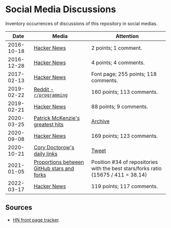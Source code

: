 # Social Media Discussions

Inventory occurrences of discussions of this repository in social medias.

| Date       | Media                                                                                                                           | Attention                                                                                      |
| ---------- | ------------------------------------------------------------------------------------------------------------------------------- | ---------------------------------------------------------------------------------------------- |
| 2016-10-18 | [Hacker News](https://news.ycombinator.com/item?id=12737142)                                                                    | 2 points; 1 comment.                                                                           |
| 2016-12-28 | [Hacker News](https://news.ycombinator.com/item?id=13271541)                                                                    | 4 points; 4 comments.                                                                          |
| 2017-02-13 | [Hacker News](https://news.ycombinator.com/item?id=13637102)                                                                    | Font page; 255 points; 118 comments.                                                           |
| 2019-02-22 | [Reddit - `r/programming`](https://www.reddit.com/r/programming/comments/athzqf/awesomefalsehood_a_curated_list_of_falsehoods/) | 160 points; 113 comments.                                                                      |
| 2019-02-21 | [Hacker News](https://news.ycombinator.com/item?id=19215265)                                                                    | 88 points; 9 comments.                                                                         |
| 2020-03-25 | [Patrick McKenzie's greatest hits](https://www.kalzumeus.com/greatest-hits/)                                                    | [Archive](https://web.archive.org/web/20200325233426/https://www.kalzumeus.com/greatest-hits/) |
| 2020-09-08 | [Hacker News](https://news.ycombinator.com/item?id=24405941)                                                                    | 169 points; 123 comments.                                                                      |
| 2020-10-21 | [Cory Doctorow's daily links](https://pluralistic.net/2020/10/21/each-drop-of-strych-a-nine/#a-sort-of-runic-rhyme)             | [Tweet](https://twitter.com/kdeldycke/status/1319587008768020480)                              |
| 2021-01-05 | [Proportions between GitHub stars and forks](https://gh.clickhouse.tech/explorer/#proportions-between-stars-and-forks)          | Position #34 of repositories with the best stars/forks ratio (15675 / 411 = 38.14)             |
| 2022-03-17 | [Hacker News](https://news.ycombinator.com/item?id=30710908)                                                                    | 119 points; 117 comments.                                                                      |

## Sources

- [HN front page tracker](https://toddwschneider.com/dashboards/hacker-news-trends/?q=falsehoods+programmers+believe+in&f=title).
